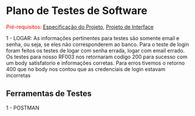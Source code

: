 # Plano de Testes de Software

<span style="color:red">Pré-requisitos: <a href="2-Especificação do Projeto.md"> Especificação do Projeto</a></span>, <a href="3-Projeto de Interface.md"> Projeto de Interface</a>

1 - LOGAR: As informações pertinentes para testes são somente email e senha, ou seja, se eles não corresponderem ao banco. Para o teste de login foram feitos os testes de logar com senha errada, logar com email errado. Os testes para nosso RF003 nos retornaram codigo 200 para sucesso com um body satisfatorio e informações corretas. Para erros tivemos o retorno 400 que no body nos contou que as credenciais de login estavam incorretas

## Ferramentas de Testes
1 - POSTMAN